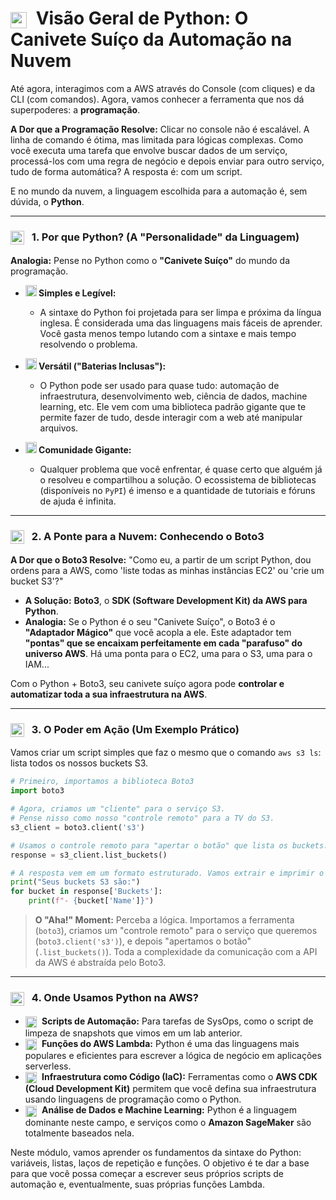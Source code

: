 # <img src="https://api.iconify.design/mdi/language-python.svg?color=currentColor" width="26" style="vertical-align:middle; margin-right:8px;" /> Visão Geral de Python: O Canivete Suíço da Automação na Nuvem

Até agora, interagimos com a AWS através do Console (com cliques) e da CLI (com comandos). Agora, vamos conhecer a ferramenta que nos dá superpoderes: a **programação**.

**A Dor que a Programação Resolve:** Clicar no console não é escalável. A linha de comando é ótima, mas limitada para lógicas complexas. Como você executa uma tarefa que envolve buscar dados de um serviço, processá-los com uma regra de negócio e depois enviar para outro serviço, tudo de forma automática? A resposta é: com um script.

E no mundo da nuvem, a linguagem escolhida para a automação é, sem dúvida, o **Python**.

---

### <img src="https://api.iconify.design/mdi/creation.svg?color=currentColor" width="22" style="vertical-align:middle; margin-right:8px;" /> 1. Por que Python? (A "Personalidade" da Linguagem)

**Analogia:** Pense no Python como o **"Canivete Suíço"** do mundo da programação.

* **<img src="https://api.iconify.design/mdi/sticker-text-outline.svg?color=currentColor" width="18" /> Simples e Legível:**
    * A sintaxe do Python foi projetada para ser limpa e próxima da língua inglesa. É considerada uma das linguagens mais fáceis de aprender. Você gasta menos tempo lutando com a sintaxe e mais tempo resolvendo o problema.

* **<img src="https://api.iconify.design/mdi/battery-charging.svg?color=currentColor" width="18" /> Versátil ("Baterias Inclusas"):**
    * O Python pode ser usado para quase tudo: automação de infraestrutura, desenvolvimento web, ciência de dados, machine learning, etc. Ele vem com uma biblioteca padrão gigante que te permite fazer de tudo, desde interagir com a web até manipular arquivos.

* **<img src="https://api.iconify.design/mdi/account-group-outline.svg?color=currentColor" width="18" /> Comunidade Gigante:**
    * Qualquer problema que você enfrentar, é quase certo que alguém já o resolveu e compartilhou a solução. O ecossistema de bibliotecas (disponíveis no `PyPI`) é imenso e a quantidade de tutoriais e fóruns de ajuda é infinita.

---

### <img src="https://api.iconify.design/mdi/bridge.svg?color=currentColor" width="22" style="vertical-align:middle; margin-right:8px;" /> 2. A Ponte para a Nuvem: Conhecendo o Boto3

**A Dor que o Boto3 Resolve:** "Como eu, a partir de um script Python, dou ordens para a AWS, como 'liste todas as minhas instâncias EC2' ou 'crie um bucket S3'?"

* **A Solução:** **Boto3**, o **SDK (Software Development Kit) da AWS para Python**.
* **Analogia:** Se o Python é o seu "Canivete Suíço", o Boto3 é o **"Adaptador Mágico"** que você acopla a ele. Este adaptador tem **"pontas" que se encaixam perfeitamente em cada "parafuso" do universo AWS**. Há uma ponta para o EC2, uma para o S3, uma para o IAM...

Com o Python + Boto3, seu canivete suíço agora pode **controlar e automatizar toda a sua infraestrutura na AWS**.

---

### <img src="https://api.iconify.design/mdi/play-box-outline.svg?color=currentColor" width="22" style="vertical-align:middle; margin-right:8px;" /> 3. O Poder em Ação (Um Exemplo Prático)

Vamos criar um script simples que faz o mesmo que o comando `aws s3 ls`: lista todos os nossos buckets S3.

```python
# Primeiro, importamos a biblioteca Boto3
import boto3

# Agora, criamos um "cliente" para o serviço S3. 
# Pense nisso como nosso "controle remoto" para a TV do S3.
s3_client = boto3.client('s3')

# Usamos o controle remoto para "apertar o botão" que lista os buckets.
response = s3_client.list_buckets()

# A resposta vem em um formato estruturado. Vamos extrair e imprimir o nome de cada bucket.
print("Seus buckets S3 são:")
for bucket in response['Buckets']:
    print(f"- {bucket['Name']}")
```
> **O "Aha!" Moment:** Perceba a lógica. Importamos a ferramenta (`boto3`), criamos um "controle remoto" para o serviço que queremos (`boto3.client('s3')`), e depois "apertamos o botão" (`.list_buckets()`). Toda a complexidade da comunicação com a API da AWS é abstraída pelo Boto3.

---

### <img src="https://api.iconify.design/logos/aws.svg?color=currentColor" width="22" style="vertical-align:middle; margin-right:8px;" /> 4. Onde Usamos Python na AWS?

* **<img src="https://api.iconify.design/mdi/robot-industrial-outline.svg?color=currentColor" width="18" style="vertical-align:middle; margin-right:5px;" /> Scripts de Automação:** Para tarefas de SysOps, como o script de limpeza de snapshots que vimos em um lab anterior.
* **<img src="https://api.iconify.design/logos/aws-lambda.svg?color=currentColor" width="18" style="vertical-align:middle; margin-right:5px;" /> Funções do AWS Lambda:** Python é uma das linguagens mais populares e eficientes para escrever a lógica de negócio em aplicações serverless.
* **<img src="https://api.iconify.design/logos/aws-cloudformation.svg?color=currentColor" width="18" style="vertical-align:middle; margin-right:5px;" /> Infraestrutura como Código (IaC):** Ferramentas como o **AWS CDK (Cloud Development Kit)** permitem que você defina sua infraestrutura usando linguagens de programação como o Python.
* **<img src="https://api.iconify.design/mdi/brain.svg?color=currentColor" width="18" style="vertical-align:middle; margin-right:5px;" /> Análise de Dados e Machine Learning:** Python é a linguagem dominante neste campo, e serviços como o **Amazon SageMaker** são totalmente baseados nela.

Neste módulo, vamos aprender os fundamentos da sintaxe do Python: variáveis, listas, laços de repetição e funções. O objetivo é te dar a base para que você possa começar a escrever seus próprios scripts de automação e, eventualmente, suas próprias funções Lambda.
